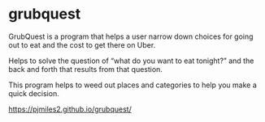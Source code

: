# grubquest

GrubQuest is a program that helps a user narrow down choices for going out to eat and the cost to get there on Uber. 

Helps to solve the question of “what do you want to eat tonight?” and the back and forth that results from that question. 

This program helps to weed out places and categories to help you make a quick decision. 

https://pjmiles2.github.io/grubquest/

